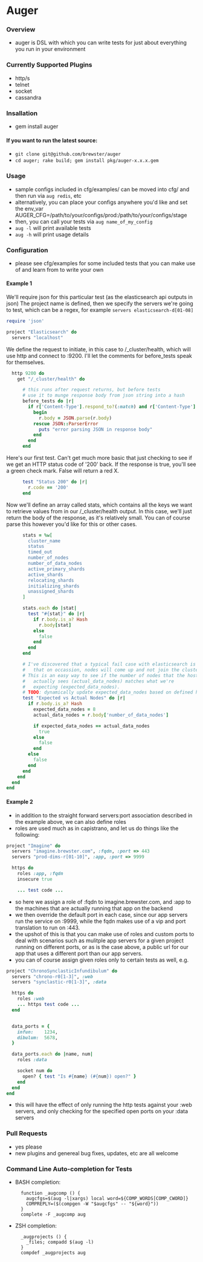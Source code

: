 # Auger

### Overview
* auger is DSL with which you can write tests for just about everything you run in your environment

### Currently Supported Plugins
* http/s
* telnet
* socket
* cassandra

### Insallation
* gem install auger

#### If you want to run the latest source:
* ```git clone git@github.com/brewster/auger```
* ```cd auger; rake build; gem install pkg/auger-x.x.x.gem```

### Usage
* sample configs included in cfg/examples/ can be moved into cfg/ and then run via ```aug redis```, etc
* alternatively, you can place your configs anywhere you'd like and set the env_var AUGER_CFG=/path/to/your/configs/prod:/path/to/your/configs/stage
* then, you can call your tests via ```aug name_of_my_config```
* ```aug -l``` will print available tests
* ```aug -h``` will print usage details

### Configuration
* please see cfg/examples for some included tests that you can make use of and learn from to write your own

#### Example 1
 
We'll require json for this particular test (as the elasticsearch api outputs in json)
The project name is defined, then we specify the servers we're going to test, which can be a regex, for example ```servers elasticsearch-d[01-08]```

```ruby
require 'json'

project "Elasticsearch" do
  servers "localhost"
```


We define the request to initiate, in this case to /_cluster/health, which will use http and connect to :9200.
I'll let the comments for before_tests speak for themselves.

```ruby  
  http 9200 do
    get "/_cluster/health" do

      # this runs after request returns, but before tests
      # use it to munge response body from json string into a hash
      before_tests do |r|
        if r['Content-Type'].respond_to?(:match) and r['Content-Type'].match /application\/json/
          begin 
            r.body = JSON.parse(r.body)
          rescue JSON::ParserError
            puts "error parsing JSON in response body"
          end
        end
      end
```


Here's our first test. Can't get much more basic that just checking to see if we get an HTTP status code of '200' back.
If the response is true, you'll see a green check mark. False will return a red X.

```ruby
      test "Status 200" do |r|
        r.code == '200'
      end
```


Now we'll define an array called stats, which contains all the keys we want to retrieve values from in our /_cluster/health output.
In this case, we'll just return the body of the response, as it's relatively small. You can of course parse this however you'd like for 
this or other cases.

```ruby
      stats = %w[
        cluster_name
        status
        timed_out
        number_of_nodes
        number_of_data_nodes
        active_primary_shards
        active_shards
        relocating_shards
        initializing_shards
        unassigned_shards
      ]

      stats.each do |stat|
        test "#{stat}" do |r|
          if r.body.is_a? Hash
            r.body[stat]
          else
            false
          end
        end
      end

      # I've discovered that a typical fail case with elasticsearch is 
      #   that on occassion, nodes will come up and not join the cluster
      # This is an easy way to see if the number of nodes that the host 
      #   actually sees (actual_data_nodes) matches what we're
      #   expecting (expected_data_nodes).
      # TODO: dynamically update expected_data_nodes based on defined hosts:
      test "Expected vs Actual Nodes" do |r|
        if r.body.is_a? Hash
          expected_data_nodes = 8
          actual_data_nodes = r.body['number_of_data_nodes']

          if expected_data_nodes == actual_data_nodes
            true
          else
            false
          end
        else
          false
        end
      end
    end
  end
end
```

#### Example 2
* in addition to the straight forward servers:port association described in the example above, we can also define roles
* roles are used much as in capistrano, and let us do things like the following:

```ruby
project "Imagine" do
  servers "imagine.brewster.com", :fqdn, :port => 443
  servers "prod-dims-r[01-10]", :app, :port => 9999

  https do
    roles :app, :fqdn
    insecure true

    ... test code ...
```

* so here we assign a role of :fqdn to imagine.brewster.com, and :app to the machines that are actually running that app on the backend
* we then override the default port in each case, since our app servers run the service on :9999, while the fqdn makes use of a vip and port translation to run on :443.
* the upshot of this is that you can make use of roles and custom ports to deal with scenarios such as mulitple app servers for a given project running on different ports, or as is the case above, a public url for our app that uses a different port than our app servers.
* you can of course assign given roles only to certain tests as well, e.g.

```ruby
project "ChronoSynclasticInfundibulum" do
  servers "chrono-r0[1-3]", :web
  servers "synclastic-r0[1-3]", :data

  https do
    roles :web
    ... https test code ...
  end


  data_ports = {
    infun:    1234,
    dibulum:  5678,
  }

  data_ports.each do |name, num|
    roles :data

    socket num do
      open? { test "Is #{name} (#{num}) open?" }
    end
  end
end
```

* this will have the effect of only running the http tests against your :web servers, and only checking for the specified open ports on your :data servers

### Pull Requests
* yes please
* new plugins and genereal bug fixes, updates, etc are all welcome


### Command Line Auto-completion for Tests
* BASH completion:

        function _augcomp () {
          augcfgs=$(aug -l|xargs) local word=${COMP_WORDS[COMP_CWORD]}
          COMPREPLY=($(compgen -W "$augcfgs" -- "${word}"))
        }
        complete -F _augcomp aug


* ZSH completion:

        _augprojects () {
          _files; compadd $(aug -l)
        }
        compdef _augprojects aug

